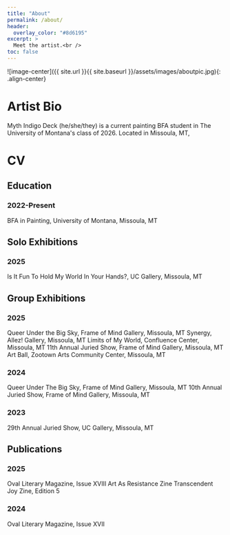 ```yaml
---
title: "About"
permalink: /about/
header:
  overlay_color: "#8d6195"
excerpt: >
  Meet the artist.<br />
toc: false
---
```

![image-center]({{ site.url }}{{ site.baseurl }}/assets/images/aboutpic.jpg){: .align-center}
# Artist Bio
Myth Indigo Deck (he/she/they) is a current painting BFA student in The University of Montana's class of 2026. Located in Missoula, MT,

# CV
## Education
### 2022-Present
BFA in Painting, University of Montana, Missoula, MT

## Solo Exhibitions
### 2025
Is It Fun To Hold My World In Your Hands?, UC Gallery, Missoula, MT

## Group Exhibitions
### 2025
Queer Under the Big Sky, Frame of Mind Gallery, Missoula, MT
Synergy, Allez! Gallery, Missoula, MT
Limits of My World, Confluence Center, Missoula, MT
11th Annual Juried Show, Frame of Mind Gallery, Missoula, MT
Art Ball, Zootown Arts Community Center, Missoula, MT
### 2024
Queer Under The Big Sky, Frame of Mind Gallery, Missoula, MT
10th Annual Juried Show, Frame of Mind Gallery, Missoula, MT
### 2023
29th Annual Juried Show, UC Gallery, Missoula, MT

## Publications
### 2025
Oval Literary Magazine, Issue XVIII
Art As Resistance Zine
Transcendent Joy Zine, Edition 5
### 2024
Oval Literary Magazine, Issue XVII
